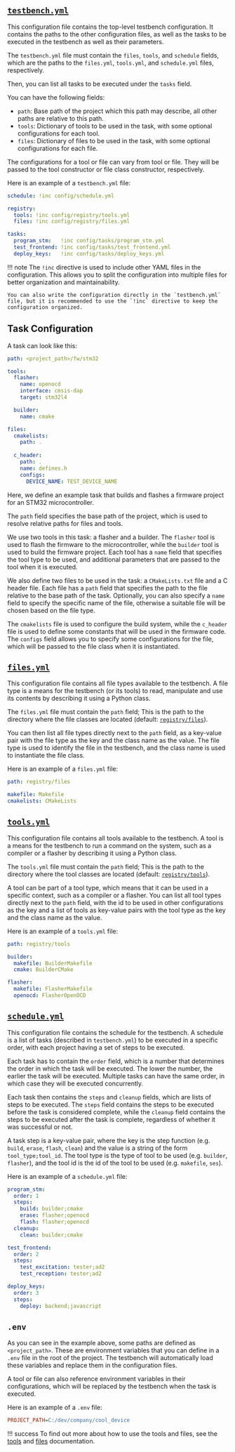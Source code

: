 ## [`testbench.yml`](config/testbench.yml)

This configuration file contains the top-level testbench configuration. It contains the paths to the other configuration files, as well as the tasks to be executed in the testbench as well as their parameters.

The `testbench.yml` file must contain the `files`, `tools`, and `schedule` fields, which are the paths to the `files.yml`, `tools.yml`, and `schedule.yml` files, respectively.

Then, you can list all tasks to be executed under the `tasks` field.

You can have the following fields:

- `path`: Base path of the project which this path may describe, all other paths are relative to this path.
- `tools`: Dictionary of tools to be used in the task, with some optional configurations for each tool.
- `files`: Dictionary of files to be used in the task, with some optional configurations for each file.

The configurations for a tool or file can vary from tool or file. They will be passed to the tool constructor or file class constructor, respectively.

Here is an example of a `testbench.yml` file:

```yaml
schedule: !inc config/schedule.yml

registry:
  tools: !inc config/registry/tools.yml
  files: !inc config/registry/files.yml

tasks:
  program_stm:   !inc config/tasks/program_stm.yml
  test_frontend: !inc config/tasks/test_frontend.yml
  deploy_keys:   !inc config/tasks/deploy_keys.yml
```

!!! note
    The `!inc` directive is used to include other YAML files in the configuration. This allows you to split the configuration into multiple files for better organization and maintainability.

    You can also write the configuration directly in the `testbench.yml` file, but it is recommended to use the `!inc` directive to keep the configuration organized.


## Task Configuration

A task can look like this:

```yaml
path: <project_path>/fw/stm32

tools:
  flasher:
    name: openocd
    interface: cmsis-dap
    target: stm32l4

  builder:
    name: cmake

files:
  cmakelists:
    path: .
  
  c_header:
    path: .
    name: defines.h
    configs:
      DEVICE_NAME: TEST_DEVICE_NAME
```

Here, we define an example task that builds and flashes a firmware project for an STM32 microcontroller.

The `path` field specifies the base path of the project, which is used to resolve relative paths for files and tools.

We use two tools in this task: a flasher and a builder. The `flasher` tool is used to flash the firmware to the microcontroller, while the `builder` tool is used to build the firmware project. Each tool has a `name` field that specifies the tool type to be used, and additional parameters that are passed to the tool when it is executed.

We also define two files to be used in the task: a `CMakeLists.txt` file and a C header file. Each file has a `path` field that specifies the path to the file relative to the base path of the task. Optionally, you can also specify a `name` field to specify the specific name of the file, otherwise a suitable file will be chosen based on the file type.

The `cmakelists` file is used to configure the build system, while the `c_header` file is used to define some constants that will be used in the firmware code. The `configs` field allows you to specify some configurations for the file, which will be passed to the file class when it is instantiated.


## [`files.yml`](config/files.yml)

This configuration file contains all file types available to the testbench. A file type is a means for the testbench (or its tools) to read, manipulate and use its contents by describing it using a Python class.

The `files.yml` file must contain the `path` field; This is the path to the directory where the file classes are located (default: [`registry/files`](registry/files)).

You can then list all file types directly next to the `path` field, as a key-value pair with the file type as the key and the class name as the value. The file type is used to identify the file in the testbench, and the class name is used to instantiate the file class.

Here is an example of a `files.yml` file:

```yaml
path: registry/files

makefile: Makefile
cmakelists: CMakeLists
```


## [`tools.yml`](config/tools.yml)

This configuration file contains all tools available to the testbench. A tool is a means for the testbench to run a command on the system, such as a compiler or a flasher by describing it using a Python class.

The `tools.yml` file must contain the `path` field; This is the path to the directory where the tool classes are located (default: [`registry/tools`](registry/tools)).

A tool can be part of a tool type, which means that it can be used in a specific context, such as a compiler or a flasher. You can list all tool types directly next to the `path` field, with the id to be used in other configurations as the key and a list of tools as key-value pairs with the tool type as the key and the class name as the value.

Here is an example of a `tools.yml` file:

```yaml
path: registry/tools

builder:
  makefile: BuilderMakefile
  cmake: BuilderCMake

flasher:
  makefile: FlasherMakefile
  openocd: FlasherOpenOCD
```


## [`schedule.yml`](config/schedule.yml)

This configuration file contains the schedule for the testbench. A schedule is a list of tasks (described in `testbench.yml`) to be executed in a specific order, with each project having a set of steps to be executed.

Each task has to contain the `order` field, which is a number that determines the order in which the task will be executed. The lower the number, the earlier the task will be executed. Multiple tasks can have the same order, in which case they will be executed concurrently.

Each task then contains the `steps` and `cleanup` fields, which are lists of steps to be executed. The `steps` field contains the steps to be executed before the task is considered complete, while the `cleanup` field contains the steps to be executed after the task is complete, regardless of whether it was successful or not.

A task step is a key-value pair, where the key is the step function (e.g. `build`, `erase`, `flash`, `clean`) and the value is a string of the form `tool_type;tool_id`. The tool type is the type of tool to be used (e.g. `builder`, `flasher`), and the tool id is the id of the tool to be used (e.g. `makefile`, `ses`).

Here is an example of a `schedule.yml` file:

```yaml
program_stm:
  order: 1
  steps:
    build: builder;cmake
    erase: flasher;openocd
    flash: flasher;openocd
  cleanup:
    clean: builder;cmake

test_frontend:
  order: 2
  steps:
    test_excitation: tester;ad2
    test_reception: tester;ad2

deploy_keys:
  order: 3
  steps:
    deploy: backend;javascript
```


## `.env`

As you can see in the example above, some paths are defined as `<project_path>`. These are environment variables that you can define in a `.env` file in the root of the project. The testbench will automatically load these variables and replace them in the configuration files.

A tool or file can also reference environment variables in their configurations, which will be replaced by the testbench when the task is executed.

Here is an example of a `.env` file:

```ini
PROJECT_PATH=C:/dev/company/cool_device
```

!!! success
    To find out more about how to use the tools and files, see the [tools](new_tool.md) and [files](new_file.md) documentation.